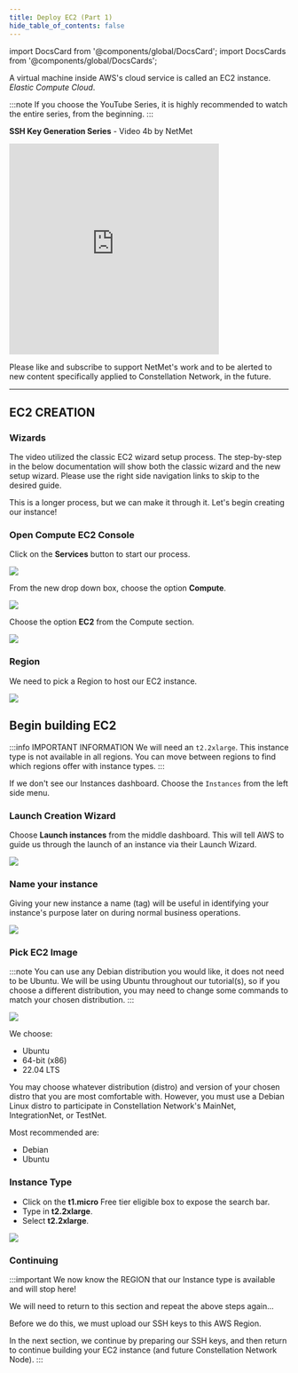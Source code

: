 ```yaml
---
title: Deploy EC2 (Part 1)
hide_table_of_contents: false
---
```

<intro-end />

import DocsCard from '@components/global/DocsCard';
import DocsCards from '@components/global/DocsCards';

<head>
  <title>Amazon Web Services (AWS)</title>
  <meta
    name="description"
    content="Begin the process of building an EC2 instance to turn into a Constellation Node."
  />
</head>

A virtual machine inside AWS's cloud service is called an EC2 instance. 
*Elastic Compute Cloud*.

:::note
If you choose the YouTube Series, it is highly recommended to watch the entire series, from the beginning.
:::
<br/>

**SSH Key Generation Series** - Video 4b by NetMet

<iframe width="75%" height="380" src="https://www.youtube.com/embed/0plYuXJwfOU" title="YouTube video player" frameborder="0" allow="accelerometer; autoplay; clipboard-write; encrypted-media; gyroscope; picture-in-picture" allowfullscreen></iframe>

Please like and subscribe to support NetMet's work and to be alerted to new content specifically applied to Constellation Network, in the future.

---

## EC2 CREATION

### Wizards
The video utilized the classic EC2 wizard setup process.  The step-by-step in the below documentation will show both the classic wizard and the new setup wizard.  Please use the right side navigation links to skip to the desired guide.

This is a longer process, but we can make it through it. Let's begin creating our instance!

### Open Compute EC2 Console 
Click on the **Services** button to start our process.

![](/img/validator_nodes/node-aws-ec2-services1.png)

From the new drop down box, choose the option **Compute**.

![](/img/validator_nodes/node-aws-ec2-services2.png)

Choose the option **EC2** from the Compute section.

![](/img/validator_nodes/node-aws-ec2-services3.png)

### Region

We need to pick a Region to host our EC2 instance.

![](/img/validator_nodes/node-aws-ec2-3.png)

## Begin building EC2

:::info IMPORTANT INFORMATION
We will need an `t2.2xlarge`. This instance type is not available in all regions.  You can move between regions to find which regions offer with instance types.
:::

If we don't see our Instances dashboard. Choose the `Instances` from the left side menu.

### Launch Creation Wizard

Choose **Launch instances** from the middle dashboard. This will tell AWS to guide us through the launch of an instance via their Launch Wizard.

![](/img/validator_nodes/node-aws-ec2-4a.png)

### Name your instance

Giving your new instance a name (tag) will be useful in identifying your instance's purpose later on during normal business operations.

![](/img/validator_nodes/node-aws-ec2-name-tag.png)

### Pick EC2 Image 

:::note
You can use any Debian distribution you would like, it does not need to be Ubuntu. We will be using Ubuntu throughout our tutorial(s), so if you choose a different distribution, you may need to change some commands to match your chosen distribution.
:::

![](/img/validator_nodes/node-aws-ec2-distro.png)

We choose:
  - Ubuntu
  - 64-bit (x86)
  - 22.04 LTS

You may choose whatever distribution (distro) and version of your chosen distro that you are most comfortable with. However, you must use a Debian Linux distro to participate in Constellation Network's MainNet, IntegrationNet, or TestNet.

Most recommended are:
  - Debian  
  - Ubuntu

### Instance Type

- Click on the **t1.micro** Free tier eligible box to expose the search bar.
- Type in **t2.2xlarge**.
- Select **t2.2xlarge**.

![](/img/validator_nodes/node-aws-ec2-instance-a.png)

### Continuing
:::important
We now know the REGION that our Instance type is available and will stop here!  

We will need to return to this section and repeat the above steps again...

Before we do this, we must upload our SSH keys to this AWS Region.  

In the next section, we continue by preparing our SSH keys, and then return to continue building your EC2 instance (and future Constellation Network Node).
:::